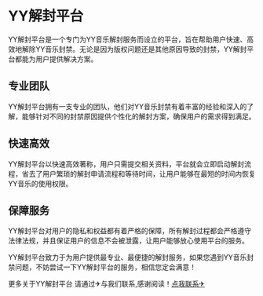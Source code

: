 # YY解封平台

YY解封平台是一个专门为YY音乐解封服务而设立的平台，旨在帮助用户快速、高效地解除YY音乐封禁。无论是因为版权问题还是其他原因导致的封禁，YY解封平台都能为用户提供解决方案。

## 专业团队

YY解封平台拥有一支专业的团队，他们对YY音乐封禁有着丰富的经验和深入的了解，能够针对不同的封禁原因提供个性化的解封方案，确保用户的需求得到满足。

## 快速高效

YY解封平台以快速高效著称，用户只需提交相关资料，平台就会立即启动解封流程，省去了用户繁琐的解封申请流程和等待时间，让用户能够在最短的时间内恢复YY音乐的使用权限。

## 保障服务

YY解封平台对用户的隐私和权益都有着严格的保障，所有解封过程都会严格遵守法律法规，并且保证用户的信息不会被泄露，让用户能够放心使用平台的服务。

YY解封平台致力于为用户提供最专业、最便捷的解封服务，如果您遇到YY音乐封禁问题，不妨尝试一下YY解封平台的服务，相信您定会满意！

更多关于YY解封平台 请通过✈与我们联系,感谢阅读！[点我联系✈](https://doc.G208.com)